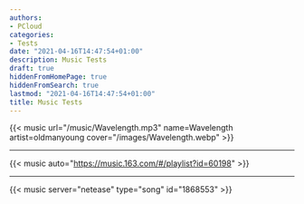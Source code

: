 ```yaml
---
authors:
- PCloud
categories:
- Tests
date: "2021-04-16T14:47:54+01:00"
description: Music Tests
draft: true
hiddenFromHomePage: true
hiddenFromSearch: true
lastmod: "2021-04-16T14:47:54+01:00"
title: Music Tests
---
```


<!--more-->

{{< music url="/music/Wavelength.mp3" name=Wavelength artist=oldmanyoung cover="/images/Wavelength.webp" >}}

---

{{< music auto="https://music.163.com/#/playlist?id=60198" >}}

---

{{< music server="netease" type="song" id="1868553" >}}